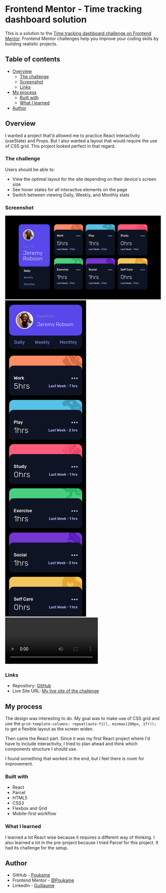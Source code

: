 # Frontend Mentor - Time tracking dashboard solution

This is a solution to the [Time tracking dashboard challenge on Frontend Mentor](https://www.frontendmentor.io/challenges/time-tracking-dashboard-UIQ7167Jw). Frontend Mentor challenges help you improve your coding skills by building realistic projects. 

## Table of contents

- [Overview](#overview)
  - [The challenge](#the-challenge)
  - [Screenshot](#screenshot)
  - [Links](#links)
- [My process](#my-process)
  - [Built with](#built-with)
  - [What I learned](#what-i-learned)
- [Author](#author)

## Overview

I wanted a project that'd allowed me to practice React interactivity (useState) and Props. But I also wanted a layout that would require the use of CSS grid. This project looked perfect in that regard.

### The challenge

Users should be able to:

- View the optimal layout for the site depending on their device's screen size
- See hover states for all interactive elements on the page
- Switch between viewing Daily, Weekly, and Monthly stats

### Screenshot

![Desktop](../src/images/screenshots/desktop.webp)
![Mobile](../src/images/screenshots/mobile.webp)
![Interactivity](../src/images/screenshots/gif.webm)

### Links

- Repository: [GitHub](https://github.com/Poukame/ALL-my-Front-End-Mentor-Challenge/tree/main/FEM%20-%20time-tracking-dashboard)
- Live Site URL: [My live site of the challenge](https://luxury-sopapillas-e6453e.netlify.app/)

## My process

The design was interesting to do. My goal was to make use of CSS grid and use the `grid-template-columns: repeat(auto-fill, minmax(200px, 1fr));` to get a flexible layout as the screen widen.

Then came the React part. Since it was my first React project where I'd have to include interactivity, I tried to plan ahead and think which components structure I should use.

I found something that worked in the end, but I feel there is room for improvement.

### Built with

- React
- Parcel
- HTML5
- CSS3
- Flexbox and Grid
- Mobile-first workflow

### What I learned

I learned a lot React wise because it requires a different way of thinking.
I also learned a lot in the pre-project because I tried Parcel for this project. It had its challenge for the setup.

## Author

- GitHub - [Poukame](https://github.com/Poukame)
- Frontend Mentor - [@Poukame](https://www.frontendmentor.io/profile/Poukame)
- LinkedIn - [Guillaume](https://www.linkedin.com/in/theretg)

